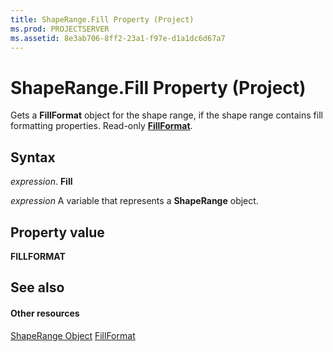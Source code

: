 ```yaml
---
title: ShapeRange.Fill Property (Project)
ms.prod: PROJECTSERVER
ms.assetid: 8e3ab706-8ff2-23a1-f97e-d1a1dc6d67a7
---
```



# ShapeRange.Fill Property (Project)
Gets a  **FillFormat** object for the shape range, if the shape range contains fill formatting properties. Read-only **[FillFormat](http://msdn.microsoft.com/en-us/library/office/ff838198%28v=office.15%29)**.

## Syntax

 _expression_. **Fill**

 _expression_ A variable that represents a **ShapeRange** object.


## Property value

 **FILLFORMAT**


## See also


#### Other resources


[ShapeRange Object](shaperange-object-project.md)
[FillFormat](http://msdn.microsoft.com/en-us/library/office/ff838198%28v=office.15%29)
